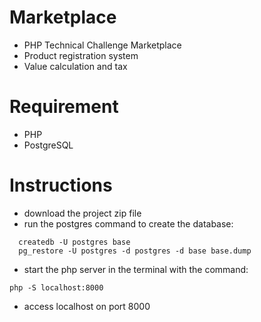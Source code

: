 # Marketplace
  - PHP Technical Challenge Marketplace
  - Product registration system
  - Value calculation and tax
# Requirement
  - PHP
  - PostgreSQL
# Instructions
  - download the project zip file
  - run the postgres command to create the database:
``` 
  createdb -U postgres base
  pg_restore -U postgres -d postgres -d base base.dump
```  
  - start the php server in the terminal with the command:
 ```
php -S localhost:8000
```
  - access localhost on port 8000
